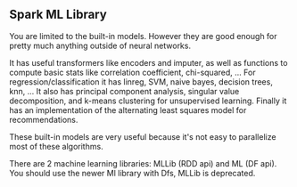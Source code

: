 ## Spark ML Library

You are limited to the built-in models.
However they are good enough for pretty much anything outside of neural networks.

It has useful transformers like encoders and imputer, 
as well as functions to compute basic stats like correlation coefficient, 
chi-squared, ...
For regression/classification it has linreg, SVM, naive bayes, decision trees, 
knn, ...
It also has principal component analysis, singular value decomposition,
and k-means clustering for unsupervised learning.
Finally it has an implementation of the alternating least squares model
for recommendations.

These built-in models are very useful because it's not easy to parallelize 
most of these algorithms.

There are 2 machine learning libraries: MLLib (RDD api) and ML (DF api). 
You should use the newer Ml library with Dfs, MLLib is deprecated.

